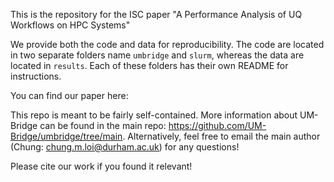 This is the repository for the ISC paper "A Performance Analysis of UQ Workflows on HPC Systems"

We provide both the code and data for reproducibility. The code are located in two separate folders name `umbridge` and `slurm`, whereas the data are located in `results`. Each of these folders has their own README for instructions.

You can find our paper here: 

This repo is meant to be fairly self-contained. More information about UM-Bridge can be found in the main repo: <https://github.com/UM-Bridge/umbridge/tree/main>. Alternatively, feel free to email the main author (Chung: chung.m.loi@durham.ac.uk) for any questions!

Please cite our work if you found it relevant!
